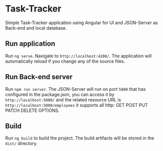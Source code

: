 # Task-Tracker
Simple Task-Tracker application using Angular for UI and JSON-Server as Back-end and local database.


## Run application

Run `ng serve`. Navigate to `http://localhost:4200/`. The application will automatically reload if you change any of the source files.

## Run Back-end server

Run `npm run server`. The JSON-Server will run on port `5000` that has configured in the package.json, you can access it by `http://localhost:5000/` and the related resource URL is `http://localhost:5000/employees` it supports all http: GET POST PUT PATCH DELETE OPTIONS.

## Build

Run `ng build` to build the project. The build artifacts will be stored in the `dist/` directory.

